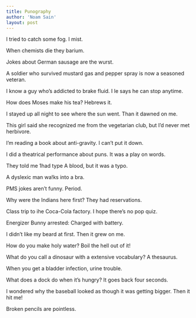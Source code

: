 ```yaml
---
title: Punography
author: 'Noam Sain'
layout: post
---
```


I tried to catch some fog. I mist.  
  
When chemists die they barium.

Jokes about German sausage are the wurst.

A soldier who survived mustard gas and pepper spray is now a seasoned veteran.

I know a guy who’s addicted to brake fluid. I le says he can stop anytime.

How does Moses make his tea? Hebrews it.

I stayed up all night to see where the sun went. Than it dawned on me.

This girl said she recognized me from the vegetarian club, but I’d never met herbivore.

I’m reading a book about anti-gravity. I can’t put it down.

I did a theatrical performance about puns. It was a play on words.

They told me 1had type A blood, but it was a typo.

A dyslexic man wa!ks into a bra.

PMS jokes aren’t funny. Period.

Why were the Indians here first? They had reservations.

Class trip to ihe Coca-Cola factory. I hope there’s no pop quiz.

Energizer Bunny arrested: Charged with battery.

I didn’t like my beard at first. Then it grew on me.

How do you make holy water? Boil the hell out of it!

What do you call a dinosaur with a extensive vocabulary? A thesaurus.

When you get a bladder infection, urine trouble.

What does a dock do when it’s hungry? It goes back four seconds.

I wondered why the baseball looked as though it was getting bigger. Then it hit me!

Broken pencils are pointless.